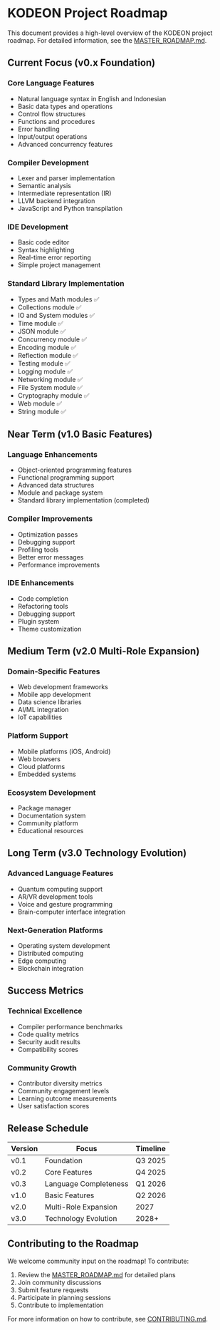 # KODEON Project Roadmap

This document provides a high-level overview of the KODEON project roadmap. For detailed information, see the [MASTER_ROADMAP.md](MASTER_ROADMAP.md).

## Current Focus (v0.x Foundation)

### Core Language Features

-   Natural language syntax in English and Indonesian
-   Basic data types and operations
-   Control flow structures
-   Functions and procedures
-   Error handling
-   Input/output operations
-   Advanced concurrency features

### Compiler Development

-   Lexer and parser implementation
-   Semantic analysis
-   Intermediate representation (IR)
-   LLVM backend integration
-   JavaScript and Python transpilation

### IDE Development

-   Basic code editor
-   Syntax highlighting
-   Real-time error reporting
-   Simple project management

### Standard Library Implementation

-   Types and Math modules ✅
-   Collections module ✅
-   IO and System modules ✅
-   Time module ✅
-   JSON module ✅
-   Concurrency module ✅
-   Encoding module ✅
-   Reflection module ✅
-   Testing module ✅
-   Logging module ✅
-   Networking module ✅
-   File System module ✅
-   Cryptography module ✅
-   Web module ✅
-   String module ✅

## Near Term (v1.0 Basic Features)

### Language Enhancements

-   Object-oriented programming features
-   Functional programming support
-   Advanced data structures
-   Module and package system
-   Standard library implementation (completed)

### Compiler Improvements

-   Optimization passes
-   Debugging support
-   Profiling tools
-   Better error messages
-   Performance improvements

### IDE Enhancements

-   Code completion
-   Refactoring tools
-   Debugging support
-   Plugin system
-   Theme customization

## Medium Term (v2.0 Multi-Role Expansion)

### Domain-Specific Features

-   Web development frameworks
-   Mobile app development
-   Data science libraries
-   AI/ML integration
-   IoT capabilities

### Platform Support

-   Mobile platforms (iOS, Android)
-   Web browsers
-   Cloud platforms
-   Embedded systems

### Ecosystem Development

-   Package manager
-   Documentation system
-   Community platform
-   Educational resources

## Long Term (v3.0 Technology Evolution)

### Advanced Language Features

-   Quantum computing support
-   AR/VR development tools
-   Voice and gesture programming
-   Brain-computer interface integration

### Next-Generation Platforms

-   Operating system development
-   Distributed computing
-   Edge computing
-   Blockchain integration

## Success Metrics

### Technical Excellence

-   Compiler performance benchmarks
-   Code quality metrics
-   Security audit results
-   Compatibility scores

### Community Growth

-   Contributor diversity metrics
-   Community engagement levels
-   Learning outcome measurements
-   User satisfaction scores

## Release Schedule

| Version | Focus                 | Timeline |
| ------- | --------------------- | -------- |
| v0.1    | Foundation            | Q3 2025  |
| v0.2    | Core Features         | Q4 2025  |
| v0.3    | Language Completeness | Q1 2026  |
| v1.0    | Basic Features        | Q2 2026  |
| v2.0    | Multi-Role Expansion  | 2027     |
| v3.0    | Technology Evolution  | 2028+    |

## Contributing to the Roadmap

We welcome community input on the roadmap! To contribute:

1. Review the [MASTER_ROADMAP.md](MASTER_ROADMAP.md) for detailed plans
2. Join community discussions
3. Submit feature requests
4. Participate in planning sessions
5. Contribute to implementation

For more information on how to contribute, see [CONTRIBUTING.md](CONTRIBUTING.md).
